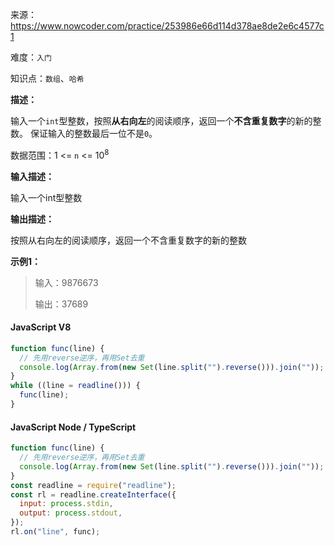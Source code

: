 来源：<https://www.nowcoder.com/practice/253986e66d114d378ae8de2e6c4577c1>

难度：`入门`

知识点：`数组`、`哈希`

**描述：**

输入一个`int`型整数，按照**从右向左**的阅读顺序，返回一个**不含重复数字**的新的整数。
保证输入的整数最后一位不是`0`。

数据范围：1 <= `n` <= 10<sup>8</sup>

**输入描述：**

输入一个int型整数

**输出描述：**

按照从右向左的阅读顺序，返回一个不含重复数字的新的整数

**示例1：**

> 输入：9876673
>
> 输出：37689

<!-- tabs:start -->

#### **JavaScript V8**

```javascript
function func(line) {
  // 先用reverse逆序，再用Set去重
  console.log(Array.from(new Set(line.split("").reverse())).join(""));
}
while ((line = readline())) {
  func(line);
}
```

#### **JavaScript Node / TypeScript**

```javascript
function func(line) {
  // 先用reverse逆序，再用Set去重
  console.log(Array.from(new Set(line.split("").reverse())).join(""));
}
const readline = require("readline");
const rl = readline.createInterface({
  input: process.stdin,
  output: process.stdout,
});
rl.on("line", func);
```

<!-- tabs:end -->
